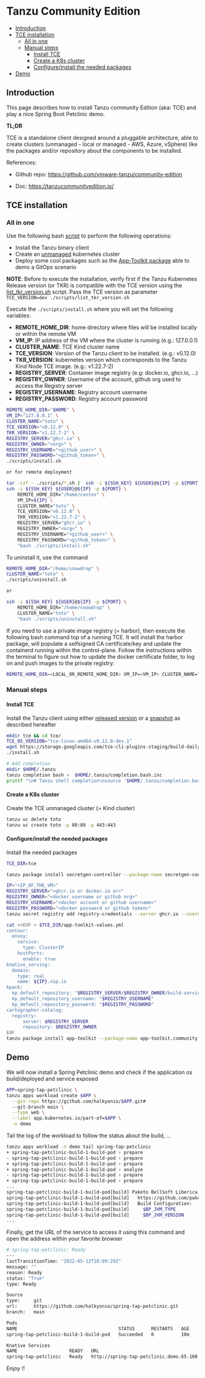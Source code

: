 # Tanzu Community Edition

* [Introduction](#introduction)
* [TCE installation](#tce-installation)
  * [All in one](#all-in-one)
  * [Manual steps](#manual-steps)
    * [Install TCE](#install-tce)
    * [Create a K8s cluster](#create-a-k8s-cluster)
    * [Configure/install the needed packages](#configureinstall-the-needed-packages)
* [Demo](#demo)

## Introduction

This page describes how to install Tanzu community Edition (aka: TCE) and play a nice Spring Boot Petclinic demo. 

**TL;DR**

TCE is a standalone client designed around a pluggable architecture, able to create clusters (unmanaged - local or managed - AWS, Azure, vSphere)
like the packages and/or repository about the components to be installed.

References: 

- Github repo: https://github.com/vmware-tanzu/community-edition

- Doc: https://tanzucommunityedition.io/

## TCE installation 

### All in one

Use the following bash [script](scripts/install.sh) to perform the following operations:

- Install the Tanzu binary client 
- Create an [unmanaged](https://tanzucommunityedition.io/docs/v0.12/getting-started-unmanaged/#getting-started-with-unmanaged-clusters) kubernetes cluster 
- Deploy some cool packages such as the [App-Toolkit package](https://tanzucommunityedition.io/docs/v0.12/package-readme-app-toolkit-0.2.0/) able to demo a GitOps scenario

**NOTE**: Before to execute the installation, verify first if the Tanzu Kubernetes Release version (or TKR) is compatible with the TCE version using the [list_tkr_version.sh](./scripts/list_tkr_version.sh) script.
Pass the TCE version as parameter `TCE_VERSION=dev ./scripts/list_tkr_version.sh`

Execute the `./scripts/install.sh` where you will set the following variables:

- **REMOTE_HOME_DIR**: home directory where files will be installed locally or within the remote VM
- **VM_IP**: IP address of the VM where the cluster is running (e.g.: 127.0.0.1)
- **CLUSTER_NAME**: TCE Kind cluster name
- **TCE_VERSION**: Version of the Tanzu client to be installed. (e.g.: v0.12.0)
- **TKR_VERSION**: kubernetes version which corresponds to the Tanzu Kind Node TCE image. (e.g.: v1.22.7-2)
- **REGISTRY_SERVER**: Container image registry (e.g: docker.io, ghcr.io, ...)
- **REGISTRY_OWNER**: Username of the account, github org used to access the Registry server
- **REGISTRY_USERNAME**: Registry account username
- **REGISTRY_PASSWORD**: Registry account password

```bash
REMOTE_HOME_DIR="$HOME" \
VM_IP="127.0.0.1" \
CLUSTER_NAME="toto" \
TCE_VERSION="v0.12.0" \
TKR_VERSION="v1.22.7-2" \
REGISTRY_SERVER="ghcr.io" \
REGISTRY_OWNER="<org>" \
REGISTRY_USERNAME="<github_user>" \
REGISTRY_PASSWORD="<github_token>" \
./scripts/install.sh

or for remote deployment

tar -czf - ./scripts/*.sh |  ssh -i ${SSH_KEY} ${USER}@${IP} -p ${PORT} "tar -xzf -"
ssh -i ${SSH_KEY} ${USER}@${IP} -p ${PORT} \
    REMOTE_HOME_DIR="/home/centos" \
    VM_IP=${IP} \
    CLUSTER_NAME="toto" \
    TCE_VERSION="v0.12.0" \
    TKR_VERSION="v1.22.7-2" \
    REGISTRY_SERVER="ghcr.io" \
    REGISTRY_OWNER="<org>" \
    REGISTRY_USERNAME="<github_user>" \
    REGISTRY_PASSWORD="<github_token>" \
    "bash ./scripts/install.sh"
```

To uninstall it, use the command 

```bash
REMOTE_HOME_DIR="/home/snowdrop" \
CLUSTER_NAME="toto" \
./scripts/uninstall.sh

or

ssh -i ${SSH_KEY} ${USER}@${IP} -p ${PORT} \
    REMOTE_HOME_DIR="/home/snowdrop" \
    CLUSTER_NAME="toto" \
    "bash ./scripts/uninstall.sh"
````

If you need to use a private image registry (= harbor), then execute the following bash command top of a running TCE.
It will install the harbor package, will populate a selfsigned CA certificate/key and update the containerd running within the control-plane.
Follow the instructions within the terminal to figure out how to update the docker certificate folder, to log on and push images to the private registry:
```bash
REMOTE_HOME_DIR=<LOCAL_OR_REMOTE_HOME_DIR> VM_IP=<VM_IP> CLUSTER_NAME="toto" ./scripts/install_harbor.sh
```

### Manual steps

#### Install TCE

Install the Tanzu client using either [released version](https://tanzucommunityedition.io/docs/v0.12/cli-installation/) or a [snapshot](https://github.com/vmware-tanzu/community-edition#latest-daily-build)
as described hereafter

```bash
mkdir tce && cd tce/
TCE_OS_VERSION="tce-linux-amd64-v0.12.0-dev.1"
wget https://storage.googleapis.com/tce-cli-plugins-staging/build-daily/2022-03-08/$TCE_OS_VERSION.tar.gz
./install.sh

# Add completion
mkdir $HOME/.tanzu
tanzu completion bash >  $HOME/.tanzu/completion.bash.inc
printf "\n# Tanzu shell completion\nsource '$HOME/.tanzu/completion.bash.inc'\n" >> $HOME/.bash_profile
```

#### Create a K8s cluster

Create the TCE unmanaged cluster (= Kind cluster)
```bash
tanzu uc delete toto
tanzu uc create toto -p 80:80 -p 443:443
```

#### Configure/install the needed packages

Install the needed packages
```bash
TCE_DIR=tce

tanzu package install secretgen-controller --package-name secretgen-controller.community.tanzu.vmware.com --version 0.7.1 -n tkg-system

IP="<IP_OF_THE_VM>"
REGISTRY_SERVER="<ghcr.io or docker.io or>"
REGISTRY_OWNER="<docker username or github org>"
REGISTRY_USERNAME="<docker account or github username>"
REGISTRY_PASSWORD="<docker password or github token>"
tanzu secret registry add registry-credentials --server ghcr.io --username $REGISTRY_USERNAME --password $REGISTRY_PASSWORD --export-to-all-namespaces`

cat <<EOF > $TCE_DIR/app-toolkit-values.yml
contour:
  envoy:
    service:
      type: ClusterIP
    hostPorts:
      enable: true
knative_serving:
  domain:
    type: real
    name: ${IP}.nip.io
kpack:
  kp_default_repository: "$REGISTRY_SERVER/$REGISTRY_OWNER/build-service"
  kp_default_repository_username: "$REGISTRY_USERNAME"
  kp_default_repository_password: "$REGISTRY_PASSWORD"
cartographer-catalog:
  registry:
      server: $REGISTRY_SERVER
      repository: $REGISTRY_OWNER
EOF
tanzu package install app-toolkit --package-name app-toolkit.community.tanzu.vmware.com --version 0.2.0 -f $TCE_DIR/app-toolkit-values.yml -n tanzu-package-repo-global
```

## Demo

We will now install a Spring Petclinic demo and check if the application os build/deployed and service exposed
```bash
APP=spring-tap-petclinic \
tanzu apps workload create $APP \
  --git-repo https://github.com/halkyonio/$APP.git#
  --git-branch main \
  --type web \
  --label app.kubernetes.io/part-of=$APP \
  -n demo
```
Tail the log of the workload to follow the status about the build, ...
```bash
tanzu apps workload -n demo tail spring-tap-petclinic
+ spring-tap-petclinic-build-1-build-pod › prepare
- spring-tap-petclinic-build-1-build-pod › prepare
+ spring-tap-petclinic-build-1-build-pod › prepare
+ spring-tap-petclinic-build-1-build-pod › analyze
- spring-tap-petclinic-build-1-build-pod › prepare
+ spring-tap-petclinic-build-1-build-pod › prepare
...
spring-tap-petclinic-build-1-build-pod[build] Paketo BellSoft Liberica Buildpack 9.3.1
spring-tap-petclinic-build-1-build-pod[build]   https://github.com/paketo-buildpacks/bellsoft-liberica
spring-tap-petclinic-build-1-build-pod[build]   Build Configuration:
spring-tap-petclinic-build-1-build-pod[build]     $BP_JVM_TYPE                 JRE             the JVM type - JDK or JRE
spring-tap-petclinic-build-1-build-pod[build]     $BP_JVM_VERSION              11              the Java version
...
```
Finally, get the URL of the service to access it using this command and open the address
within your favorite browser
```bash
# spring-tap-petclinic: Ready
---
lastTransitionTime: "2022-05-12T10:09:29Z"
message: ""
reason: Ready
status: "True"
type: Ready

Source
type:     git
url:      https://github.com/halkyonio/spring-tap-petclinic.git
branch:   main

Pods
NAME                                     STATUS      RESTARTS   AGE
spring-tap-petclinic-build-1-build-pod   Succeeded   0          10m

Knative Services
NAME                   READY   URL
spring-tap-petclinic   Ready   http://spring-tap-petclinic.demo.65.108.212.158.nip.io
```

Enjoy !!